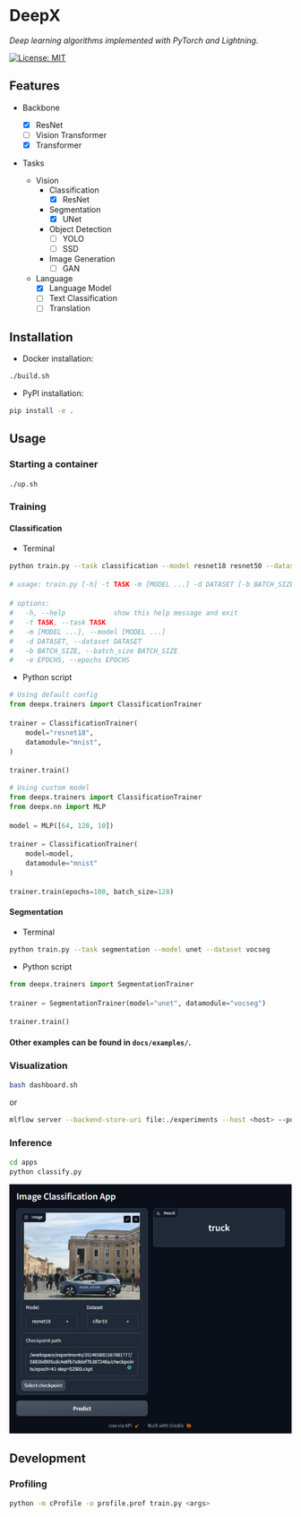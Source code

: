 # DeepX

*Deep learning algorithms implemented with PyTorch and Lightning.*

[![License: MIT](https://img.shields.io/badge/License-MIT-yellow.svg)](https://opensource.org/licenses/MIT)

## Features

- Backbone

  - [x] ResNet
  - [ ] Vision Transformer
  - [x] Transformer

- Tasks

  - Vision
    - Classification
      - [x] ResNet
    - Segmentation
      - [x] UNet
    - Object Detection
      - [ ] YOLO
      - [ ] SSD
    - Image Generation
      - [ ] GAN
  - Language
    - [x] Language Model
    - [ ] Text Classification
    - [ ] Translation

## Installation

- Docker installation:

```bash
./build.sh
```

- PyPI installation:

```bash
pip install -e .
```

## Usage

### Starting a container

```bash
./up.sh
```

### Training

#### Classification

- Terminal

```bash
python train.py --task classification --model resnet18 resnet50 --dataset mnist

# usage: train.py [-h] -t TASK -m [MODEL ...] -d DATASET [-b BATCH_SIZE] [-e EPOCHS]

# options:
#   -h, --help            show this help message and exit
#   -t TASK, --task TASK
#   -m [MODEL ...], --model [MODEL ...]
#   -d DATASET, --dataset DATASET
#   -b BATCH_SIZE, --batch_size BATCH_SIZE
#   -e EPOCHS, --epochs EPOCHS
```

- Python script

```python
# Using default config
from deepx.trainers import ClassificationTrainer

trainer = ClassificationTrainer(
    model="resnet18",
    datamodule="mnist",
)

trainer.train()
```

```python
# Using custom model
from deepx.trainers import ClassificationTrainer
from deepx.nn import MLP

model = MLP([64, 128, 10])

trainer = ClassificationTrainer(
    model=model,
    datamodule="mnist"
)

trainer.train(epochs=100, batch_size=128)
```

#### Segmentation

- Terminal

```bash
python train.py --task segmentation --model unet --dataset vocseg
```

- Python script

```python
from deepx.trainers import SegmentationTrainer

trainer = SegmentationTrainer(model="unet", datamodule="vocseg")

trainer.train()
```

#### Other examples can be found in `docs/examples/`.

### Visualization

```bash
bash dashboard.sh
```

or

```bash
mlflow server --backend-store-uri file:./experiments --host <host> --port <port>
```

### Inference

```bash
cd apps
python classify.py
```

![inference](./docs/classifier.png)

## Development

### Profiling

```bash
python -m cProfile -o profile.prof train.py <args>
```
